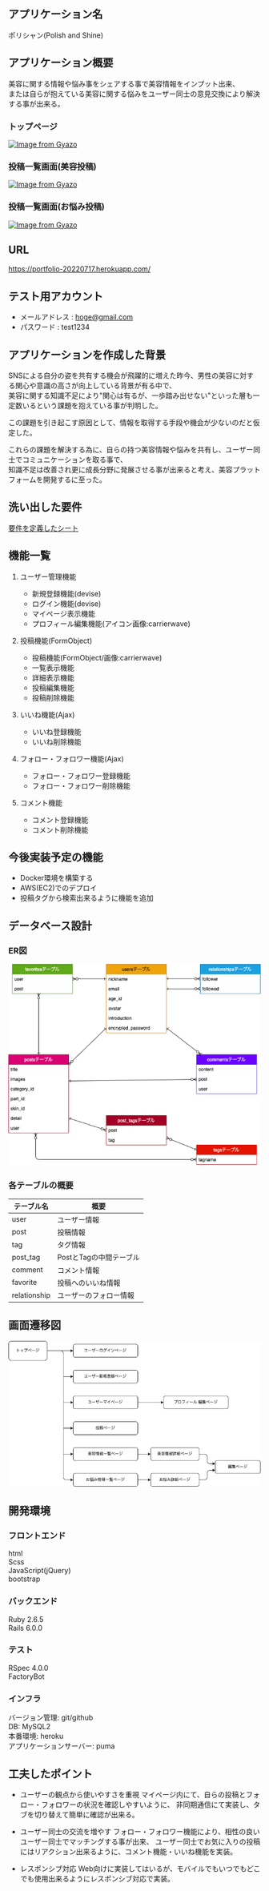 ## アプリケーション名

ポリシャン(Polish and Shine)

## アプリケーション概要

美容に関する情報や悩み事をシェアする事で美容情報をインプット出来、  
または自らが抱えている美容に関する悩みをユーザー同士の意見交換により解決する事が出来る。

### トップページ

[![Image from Gyazo](https://i.gyazo.com/750414a434569a39234400017b54397d.gif)](https://gyazo.com/750414a434569a39234400017b54397d)

### 投稿一覧画面(美容投稿)

[![Image from Gyazo](https://i.gyazo.com/6cf99b09a46360a06a100f8e33f5e30c.jpg)](https://gyazo.com/6cf99b09a46360a06a100f8e33f5e30c)

### 投稿一覧画面(お悩み投稿)

[![Image from Gyazo](https://i.gyazo.com/6f0b1062c565b478416a12ab2d78375a.jpg)](https://gyazo.com/6f0b1062c565b478416a12ab2d78375a)


## URL

https://portfolio-20220717.herokuapp.com/

## テスト用アカウント

- メールアドレス : hoge@gmail.com
- パスワード    : test1234

## アプリケーションを作成した背景

SNSによる自分の姿を共有する機会が飛躍的に増えた昨今、男性の美容に対する関心や意識の高さが向上している背景が有る中で、  
美容に関する知識不足により"関心は有るが、一歩踏み出せない"といった層も一定数いるという課題を抱えている事が判明した。

この課題を引き起こす原因として、情報を取得する手段や機会が少ないのだと仮定した。

これらの課題を解決する為に、自らの持つ美容情報や悩みを共有し、ユーザー同士でコミュニケーションを取る事で、  
知識不足は改善され更に成長分野に発展させる事が出来ると考え、美容プラットフォームを開発するに至った。

## 洗い出した要件

[要件を定義したシート](https://docs.google.com/spreadsheets/d/1IWXegmBZkml6DAV7mcBG2Mi44-gABB6LbftI8qyPpSc/edit#gid=982722306)

## 機能一覧

1. ユーザー管理機能 
    - 新規登録機能(devise)
    - ログイン機能(devise)
    - マイページ表示機能
    - プロフィール編集機能(アイコン画像:carrierwave)

2. 投稿機能(FormObject)
    - 投稿機能(FormObject/画像:carrierwave)
    - 一覧表示機能
    - 詳細表示機能
    - 投稿編集機能
    - 投稿削除機能

3. いいね機能(Ajax)
    - いいね登録機能
    - いいね削除機能

4. フォロー・フォロワー機能(Ajax)
    - フォロー・フォロワー登録機能
    - フォロー・フォロワー削除機能

5. コメント機能
    - コメント登録機能
    - コメント削除機能


## 今後実装予定の機能
- Docker環境を構築する
- AWS(EC2)でのデプロイ
- 投稿タグから検索出来るように機能を追加

## データベース設計

### ER図

![](db.png)

### 各テーブルの概要

| テーブル名        | 概要                 |
| --------------- | -------------------  |
| user            | ユーザー情報           |
| post            | 投稿情報               |
| tag             | タグ情報               |
| post_tag        | PostとTagの中間テーブル  |
| comment         | コメント情報            |
| favorite        | 投稿へのいいね情報       |
| relationship    | ユーザーのフォロー情報    |

## 画面遷移図

![](page.png)


## 開発環境

### フロントエンド

html  
Scss  
JavaScript(jQuery)  
bootstrap  

### バックエンド

Ruby 2.6.5  
Rails 6.0.0  

### テスト

RSpec 4.0.0  
FactoryBot  

### インフラ

バージョン管理: git/github  
DB: MySQL2  
本番環境: heroku  
アプリケーションサーバー: puma  

## 工夫したポイント

- ユーザーの観点から使いやすさを重視
マイページ内にて、自らの投稿とフォロー・フォロワーの状況を確認しやすいように、
非同期通信にて実装し、タブを切り替えて簡単に確認が出来る。  
  
- ユーザー同士の交流を増やす
フォロー・フォロワー機能により、相性の良いユーザー同士でマッチングする事が出来、
ユーザー同士でお気に入りの投稿にはリアクション出来るように、コメント機能・いいね機能を実装。

- レスポンシブ対応
Web向けに実装してはいるが、モバイルでもいつでもどこでも使用出来るようにレスポンシブ対応で実装。


